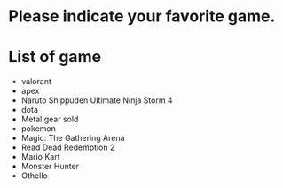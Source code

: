 # Please indicate your favorite game.

# List of game
- valorant
- apex
- Naruto Shippuden Ultimate Ninja Storm 4
- dota
- Metal gear sold
- pokemon
- Magic: The Gathering Arena
- Read Dead Redemption 2
- Mario Kart
- Monster Hunter 
- Othello
